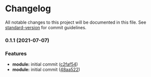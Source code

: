 # Changelog

All notable changes to this project will be documented in this file. See [standard-version](https://github.com/conventional-changelog/standard-version) for commit guidelines.

### 0.1.1 (2021-07-07)


### Features

* **module:** initial commit ([c2faf54](https://git.appkode.ru/diary/diary_last_active_state/commit/c2faf54e8959bd33cd534faad5905309628b2db6))
* **module:** initial commit ([48aa522](https://git.appkode.ru/diary/diary_last_active_state/commit/48aa52222ef98b9db825cf69a092ba8ad09b6516))
